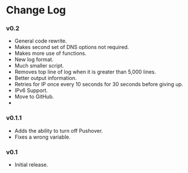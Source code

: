 # Change Log

### v0.2

- General code rewrite.
- Makes second set of DNS options not required.
- Makes more use of functions.
- New log format.
- Much smaller script.
- Removes top line of log when it is greater than 5,000 lines.
- Better output information.
- Retries for IP once every 10 seconds for 30 seconds before giving up.
- IPv6 Support.
- Move to GitHub.
- 

### v0.1.1

- Adds the ability to turn off Pushover.
- Fixes a wrong variable.

### v0.1

- Initial release.

